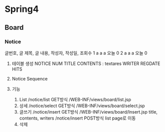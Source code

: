 # Spring4


## Board

### Notice

글번호, 글 제목, 글 내용, 작성자, 작성일, 조회수
  1      a      a      a   오늘      0
  2      a      a      a   오늘      0
  
1.   테이블 생성
   NOTICE
   NUM
   TITLE
   CONTENTS : textares
   WRITER
   REGDATE
   HITS
   
2.   Notice Sequence

3. 기능
	1) List
		/notice/list  GET방식
		/WEB-INF/views/board/list.jsp
	2) 상세
		/notice/select  GET방식
		/WEB-INF/views/board/select.jsp
	3) 글쓰기
		/notice/insert  GET방식
		/WEB-INF/views/board/Insert.jsp 		title, contents, writers
		/notice/insert  POST방식
		list page로 이동
	4) 삭제